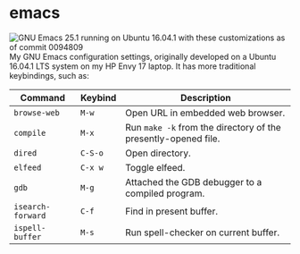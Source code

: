 # emacs
![GNU Emacs 25.1 running on Ubuntu 16.04.1 with these customizations as of commit 0094809](http://i.imgur.com/faKhZUd.png)
My GNU Emacs configuration settings, originally developed on a Ubuntu 16.04.1 LTS system on my HP Envy 17 laptop. It has more traditional keybindings, such as:

| Command           | Keybind   | Description                                                    |
|-------------------|-----------|----------------------------------------------------------------|
| `browse-web`      | `M-w`     | Open URL in embedded web browser.                              |
| `compile`         | `M-x`     | Run `make -k` from the directory of the presently-opened file. |
| `dired`           | `C-S-o`   | Open directory.                                                |
| `elfeed`          | `C-x w`   | Toggle elfeed.                                                 |
| `gdb`             | `M-g`     | Attached the GDB debugger to a compiled program.               |
| `isearch-forward` | `C-f`     | Find in present buffer.                                        |
| `ispell-buffer`   | `M-s`     | Run spell-checker on current buffer.                           |
